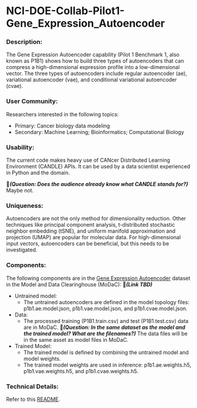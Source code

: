 # NCI-DOE-Collab-Pilot1-Gene_Expression_Autoencoder

### Description:
The Gene Expression Autoencoder capability (Pilot 1 Benchmark 1, also known as P1B1) shows how to build three types of autoencoders that can compress a high-dimensional expression profile into a low-dimensional vector. The three types of autoencoders include regular autoencoder (ae), variational autoencoder (vae), and conditional variational autoencoder (cvae).

### User Community:
Researchers interested in the following topics:
* Primary: Cancer biology data modeling
* Secondary: Machine Learning; Bioinformatics; Computational Biology

### Usability:	
The current code makes heavy use of CANcer Distributed Learning Environment (CANDLE) APIs. It can be used by a data scientist experienced in Python and the domain. 

&#x1F534;_**(Question: Does the audience already know what CANDLE stands for?)**_ Maybe not.

### Uniqueness:	
Autoencoders are not the only method for dimensionality reduction. Other techniques like principal component analysis, t-distributed stochastic neighbor embedding (tSNE), and uniform manifold approximation and projection (UMAP) are popular for molecular data. For high-dimensional input vectors, autoencoders can be beneficial, but this needs to be investigated.

### Components:	
The following components are in the [Gene Expression Autoencoder](https://modac.cancer.gov/searchTab?dme_data_id=) dataset in the Model and Data Clearinghouse (MoDaC):
&#x1F534;_**(Link TBD)**_
* Untrained model: 
  * The untrained autoencoders are defined in the model topology files: p1b1.ae.model.json, p1b1.vae.model.json, and p1b1.cvae.model.json.
* Data:
  * The processed training (P1B1.train.csv) and test (P1B1.test.csv) data are in MoDaC. &#x1F534;_**(Question: In the same dataset as the model and the trained model? What are the filenames?)**_ The data files will be in the same asset as model files in MoDaC. 
* Trained Model:
  * The trained model is defined by combining the untrained model and model weights.
  * The trained model weights are used in inference: p1b1.ae.weights.h5, p1b1.vae.weights.h5, and p1b1.cvae.weights.h5.

### Technical Details:
Refer to this [README](./Pilot1/P1B1/README.md).
